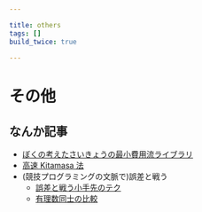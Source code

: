 ```yaml
---

title: others
tags: []
build_twice: true

---
```


# その他

## なんか記事
- [ぼくの考えたさいきょうの最小費用流ライブラリ](./flow/library_design.html)
- [高速 Kitamasa 法](./fast_kitamasa_method.html)
- (競技プログラミングの文脈で)誤差と戦う
  - [誤差と戦う小手先のテク](./avoid_errors/techniques_to_avoid_errors.html)
  - [有理数同士の比較](./avoid_errors/compare_fractions.html)


